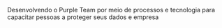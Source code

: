 Desenvolvendo o Purple Team por meio de processos e tecnologia para capacitar pessoas a proteger seus dados e empresa
